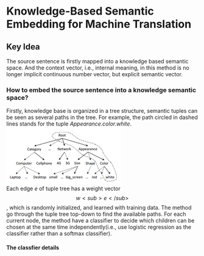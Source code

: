# Knowledge-Based Semantic Embedding for Machine Translation  

## Key Idea  
The source sentence is firstly mapped into a knowledge based semantic space. And the context vector, i.e., internal meaning, in this method is no longer implicit continuous number vector, but explicit semantic vector.  
### How to embed the source sentence into a knowledge semantic space?  
Firstly, knowledge base is organized in a tree structure, semantic tuples can be seen as several paths in the tree. For example, the path circled in dashed lines stands for the tuple *Appearance.color.white*.  
![tree knowledge](https://github.com/Lintianqianjin/Papers-of-Integrating-KG-into-NLP/blob/master/ACL/2016/relevant/Knowledge-Based%20Semantic%20Embedding%20for%20Machine%20Translation/knowledge%20base%20tree%20structure.png)  
Each edge $e$ of tuple tree has a weight vector $$w<sub>e</sub>$$, which is randomly initialized, and learned with training data. The method go through the tuple tree top-down to find the available paths. For each current node, the method have a classifier to decide which children can be chosen at the same time independently(i.e., use logistic regression as the classifier rather than a softmax classifier).
#### The classfier details
